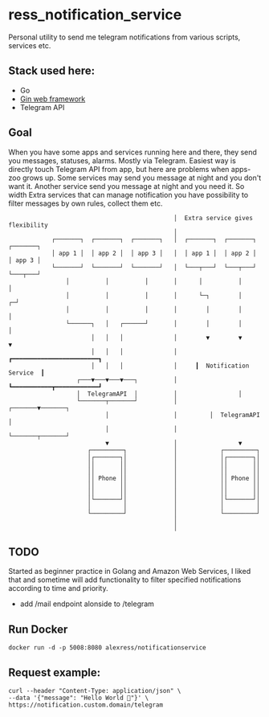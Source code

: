 # ress_notification_service

Personal utility to send me telegram notifications from various scripts, services etc.

## Stack used here:
- Go
- [Gin web framework](https://github.com/gin-gonic/gin)
- Telegram API

## Goal

When you have some apps and services running here and there, they send you messages, statuses, alarms. Mostly via Telegram. Easiest way is directly touch Telegram API from app, but here are problems when apps-zoo grows up. Some services may send you message at night and you don't want it. Another service send you message at night and you need it. So width Extra services that can manage notification you have possibility to filter messages by own rules, collect them etc.


                                                  │  Extra service gives flexibility   
                                                  │                                 
                ┌───────┐  ┌───────┐  ┌───────┐   │  ┌───────┐  ┌───────┐  ┌───────┐
                │ app 1 │  │ app 2 │  │ app 3 │   │  │ app 1 │  │ app 2 │  │ app 3 │
                └───────┘  └───────┘  └───────┘   │  └───┬───┘  └───┬───┘  └───┬───┘
                    │          │          │       │      │          │          │    
                    │          │          │       │      └─┐        │        ┌─┘    
                    │          │          │       │        │        │        │      
                    └──────┐   │   ┌──────┘       │        │        │        │      
                           │   │   │              │        ▼        ▼        ▼      
                           │   │   │              │     ┏━━━━━━━━━━━━━━━━━━━━━━━━┓  
                           │   │   │              │     ┃  Notification Service  ┃  
                       ┌───▼───▼───▼───┐          │     ┗━━━━━━━━━━━┳━━━━━━━━━━━━┛  
                       │  TelegramAPI  │          │                 │               
                       └───────┬───────┘          │         ┌───────▼───────┐       
                               │                  │         │  TelegramAPI  │       
                               │                  │         └───────┬───────┘       
                               ▼                  │                 ▼               
                          ┌─────────┐             │            ┌─────────┐          
                          │┌───────┐│             │            │┌───────┐│          
                          ││       ││             │            ││       ││          
                          ││       ││             │            ││       ││          
                          ││ Phone ││             │            ││ Phone ││          
                          ││       ││             │            ││       ││          
                          ││       ││             │            ││       ││          
                          │└───────┘│             │            │└───────┘│          
                          │         │             │            │         │          
                          └─────────┘             │            └─────────┘          
                                                  │                                 
                                                  │                                 


## TODO

Started as beginner practice in Golang and Amazon Web Services, I liked that and sometime will add functionality to filter specified notifications according to time and priority.

- add /mail endpoint alonside to /telegram

## Run Docker

    docker run -d -p 5008:8080 alexress/notificationservice

## Request example:
    curl --header "Content-Type: application/json" \
    --data '{"message": "Hello World 🐶"}' \
    https://notification.custom.domain/telegram
